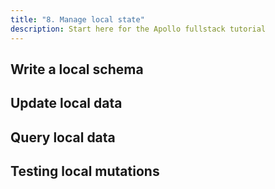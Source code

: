 ```yaml
---
title: "8. Manage local state"
description: Start here for the Apollo fullstack tutorial
---
```


<h2 id="local-schema">Write a local schema</h2>

<h2 id="local-mutation">Update local data</h2>

<h2 id="local-query">Query local data</h2>

<h2 id="testing">Testing local mutations</h2>